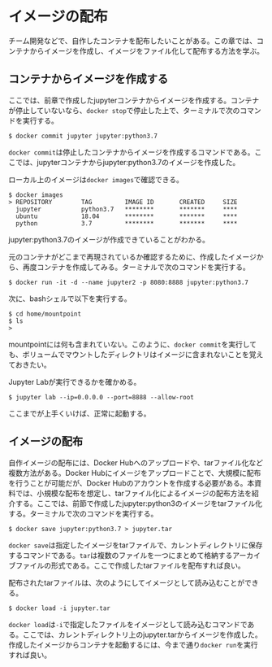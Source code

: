 # イメージの配布

チーム開発などで、自作したコンテナを配布したいことがある。この章では、コンテナからイメージを作成し、イメージをファイル化して配布する方法を学ぶ。

## コンテナからイメージを作成する
ここでは、前章で作成したjupyterコンテナからイメージを作成する。コンテナが停止していないなら、`docker stop`で停止した上で、ターミナルで次のコマンドを実行する。
```shell
$ docker commit jupyter jupyter:python3.7
```
`docker commit`は停止したコンテナからイメージを作成するコマンドである。ここでは、jupyterコンテナからjupyter:python3.7のイメージを作成した。

ローカル上のイメージは`docker images`で確認できる。
```shell
$ docker images
> REPOSITORY        TAG         IMAGE ID       CREATED     SIZE
  jupyter           python3.7   ********       *******     ****
  ubuntu            18.04       ********       *******     ****
  python            3.7         ********       *******     ****
```
jupyter:python3.7のイメージが作成できていることがわかる。

元のコンテナがどこまで再現されているか確認するために、作成したイメージから、再度コンテナを作成してみる。ターミナルで次のコマンドを実行する。
```shell
$ docker run -it -d --name jupyter2 -p 8080:8888 jupyter:python3.7
```
次に、bashシェルで以下を実行する。
```shell
$ cd home/mountpoint
$ ls
> 
```
mountpointには何も含まれていない。このように、`docker commit`を実行しても、ボリュームでマウントしたディレクトリはイメージに含まれないことを覚えておきたい。

Jupyter Labが実行できるかを確かめる。
```shell
$ jupyter lab --ip=0.0.0.0 --port=8888 --allow-root
```
ここまでが上手くいけば、正常に起動する。

## イメージの配布
自作イメージの配布には、Docker Hubへのアップロードや、tarファイル化など複数方法がある。Docker Hubにイメージをアップロードことで、大規模に配布を行うことが可能だが、Docker Hubのアカウントを作成する必要がある。本資料では、小規模な配布を想定し、tarファイル化によるイメージの配布方法を紹介する。ここでは、前節で作成したjupyter:python3のイメージをtarファイル化する。ターミナルで次のコマンドを実行する。
```shell
$ docker save jupyter:python3.7 > jupyter.tar
```
`docker save`は指定したイメージをtarファイルで、カレントディレクトリに保存するコマンドである。`tar`は複数のファイルを一つにまとめて格納するアーカイブファイルの形式である。ここで作成したtarファイルを配布すれば良い。

配布されたtarファイルは、次のようにしてイメージとして読み込むことができる。
```shell
$ docker load -i jupyter.tar
```
`docker load`は`-i`で指定したファイルをイメージとして読み込むコマンドである。ここでは、カレントディレクトリ上のjupyter.tarからイメージを作成した。作成したイメージからコンテナを起動するには、今まで通り`docker run`を実行すれば良い。
